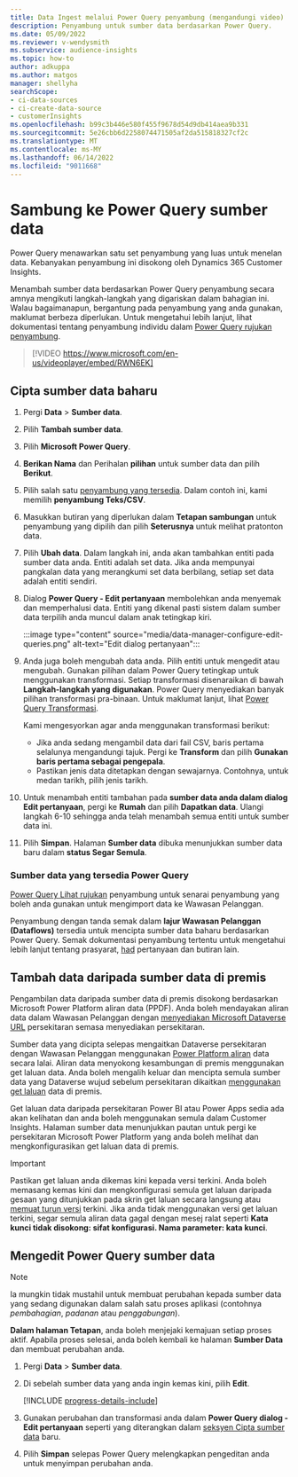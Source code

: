 ```yaml
---
title: Data Ingest melalui Power Query penyambung (mengandungi video)
description: Penyambung untuk sumber data berdasarkan Power Query.
ms.date: 05/09/2022
ms.reviewer: v-wendysmith
ms.subservice: audience-insights
ms.topic: how-to
author: adkuppa
ms.author: matgos
manager: shellyha
searchScope:
- ci-data-sources
- ci-create-data-source
- customerInsights
ms.openlocfilehash: b99c3b446e580f455f9678d54d9db414aea9b331
ms.sourcegitcommit: 5e26cbb6d2258074471505af2da515818327cf2c
ms.translationtype: MT
ms.contentlocale: ms-MY
ms.lasthandoff: 06/14/2022
ms.locfileid: "9011668"
---
```

# <a name="connect-to-a-power-query-data-source"></a>Sambung ke Power Query sumber data

Power Query menawarkan satu set penyambung yang luas untuk menelan data. Kebanyakan penyambung ini disokong oleh Dynamics 365 Customer Insights.

Menambah sumber data berdasarkan Power Query penyambung secara amnya mengikuti langkah-langkah yang digariskan dalam bahagian ini. Walau bagaimanapun, bergantung pada penyambung yang anda gunakan, maklumat berbeza diperlukan. Untuk mengetahui lebih lanjut, lihat dokumentasi tentang penyambung individu dalam [Power Query rujukan penyambung](/power-query/connectors/).

> [!VIDEO https://www.microsoft.com/en-us/videoplayer/embed/RWN6EK]

## <a name="create-a-new-data-source"></a>Cipta sumber data baharu

1. Pergi **Data** > **Sumber data**.

1. Pilih **Tambah sumber data**.

1. Pilih **Microsoft Power Query**.

1. **Berikan Nama** dan Perihalan **pilihan** untuk sumber data dan pilih **Berikut**.

1. Pilih salah satu [penyambung yang tersedia](#available-power-query-data-sources). Dalam contoh ini, kami memilih **penyambung Teks/CSV**.

1. Masukkan butiran yang diperlukan dalam **Tetapan sambungan** untuk penyambung yang dipilih dan pilih **Seterusnya** untuk melihat pratonton data.

1. Pilih **Ubah data**. Dalam langkah ini, anda akan tambahkan entiti pada sumber data anda. Entiti adalah set data. Jika anda mempunyai pangkalan data yang merangkumi set data berbilang, setiap set data adalah entiti sendiri.

1. Dialog **Power Query - Edit pertanyaan** membolehkan anda menyemak dan memperhalusi data. Entiti yang dikenal pasti sistem dalam sumber data terpilih anda muncul dalam anak tetingkap kiri.

   :::image type="content" source="media/data-manager-configure-edit-queries.png" alt-text="Edit dialog pertanyaan":::

1. Anda juga boleh mengubah data anda. Pilih entiti untuk mengedit atau mengubah. Gunakan pilihan dalam Power Query tetingkap untuk menggunakan transformasi. Setiap transformasi disenaraikan di bawah **Langkah-langkah yang digunakan**. Power Query menyediakan banyak pilihan transformasi pra-binaan. Untuk maklumat lanjut, lihat [Power Query Transformasi](/power-query/power-query-what-is-power-query#transformations).

   Kami mengesyorkan agar anda menggunakan transformasi berikut:

   - Jika anda sedang mengambil data dari fail CSV, baris pertama selalunya mengandungi tajuk. Pergi ke **Transform** dan pilih **Gunakan baris pertama sebagai pengepala**.
   - Pastikan jenis data ditetapkan dengan sewajarnya. Contohnya, untuk medan tarikh, pilih jenis tarikh.

1. Untuk menambah entiti tambahan pada **sumber data anda dalam dialog Edit pertanyaan**, pergi ke **Rumah** dan pilih **Dapatkan data**. Ulangi langkah 6-10 sehingga anda telah menambah semua entiti untuk sumber data ini.

1. Pilih **Simpan**. Halaman **Sumber data** dibuka menunjukkan sumber data baru dalam **status Segar Semula**.

### <a name="available-power-query-data-sources"></a>Sumber data yang tersedia Power Query

[Power Query Lihat rujukan](/power-query/connectors/) penyambung untuk senarai penyambung yang boleh anda gunakan untuk mengimport data ke Wawasan Pelanggan.

Penyambung dengan tanda semak dalam **lajur Wawasan Pelanggan (Dataflows)** tersedia untuk mencipta sumber data baharu berdasarkan Power Query. Semak dokumentasi penyambung tertentu untuk mengetahui lebih lanjut tentang prasyarat, [had](/power-query/power-query-online-limits) pertanyaan dan butiran lain.

## <a name="add-data-from-on-premises-data-sources"></a>Tambah data daripada sumber data di premis

Pengambilan data daripada sumber data di premis disokong berdasarkan Microsoft Power Platform aliran data (PPDF). Anda boleh mendayakan aliran data dalam Wawasan Pelanggan dengan [menyediakan Microsoft Dataverse URL](create-environment.md) persekitaran semasa menyediakan persekitaran.

Sumber data yang dicipta selepas mengaitkan Dataverse persekitaran dengan Wawasan Pelanggan menggunakan [Power Platform aliran](/power-query/dataflows/overview-dataflows-across-power-platform-dynamics-365) data secara lalai. Aliran data menyokong kesambungan di premis menggunakan get laluan data. Anda boleh mengalih keluar dan mencipta semula sumber data yang Dataverse wujud sebelum persekitaran dikaitkan [menggunakan get laluan](/data-integration/gateway/service-gateway-app) data di premis.

Get laluan data daripada persekitaran Power BI atau Power Apps sedia ada akan kelihatan dan anda boleh menggunakan semula dalam Customer Insights. Halaman sumber data menunjukkan pautan untuk pergi ke persekitaran Microsoft Power Platform yang anda boleh melihat dan mengkonfigurasikan get laluan data di premis.

> [!IMPORTANT]
> Pastikan get laluan anda dikemas kini kepada versi terkini. Anda boleh memasang kemas kini dan mengkonfigurasi semula get laluan daripada gesaan yang ditunjukkan pada skrin get laluan secara langsung atau [memuat turun versi](https://powerapps.microsoft.com/downloads/) terkini. Jika anda tidak menggunakan versi get laluan terkini, segar semula aliran data gagal dengan mesej ralat seperti **Kata kunci tidak disokong: sifat konfigurasi. Nama parameter: kata kunci**.

## <a name="edit-power-query-data-sources"></a>Mengedit Power Query sumber data

> [!NOTE]
> Ia mungkin tidak mustahil untuk membuat perubahan kepada sumber data yang sedang digunakan dalam salah satu proses aplikasi (contohnya *pembahagian*, *padanan* atau *penggabungan*).
>
> **Dalam halaman Tetapan**, anda boleh menjejaki kemajuan setiap proses aktif. Apabila proses selesai, anda boleh kembali ke halaman **Sumber Data** dan membuat perubahan anda.

1. Pergi **Data** > **Sumber data**.

1. Di sebelah sumber data yang anda ingin kemas kini, pilih **Edit**.

   [!INCLUDE [progress-details-include](includes/progress-details-pane.md)]

1. Gunakan perubahan dan transformasi anda dalam **Power Query dialog - Edit pertanyaan** seperti yang diterangkan dalam [seksyen Cipta sumber data](#create-a-new-data-source) baru.

1. Pilih **Simpan** selepas Power Query melengkapkan pengeditan anda untuk menyimpan perubahan anda.
